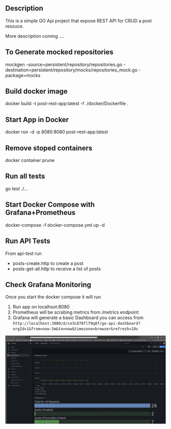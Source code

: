 ## Description
This is a simple GO Api project that expose REST API for CRUD a post resouce.

More description coming ....

## To Generate mocked repositories
mockgen -source=persistent/repository/repositories.go -destination=persistent/repository/mocks/repositories_mock.go -package=mocks

## Build docker image ##
docker build -t post-rest-app:latest -f ./docker/Dockerfile .


## Start App in Docker ##
docker run -d -p 8080:8080 post-rest-app:latest

## Remove stoped containers
docker container prune

## Run all tests
go test ./...

## Start Docker Compose with Grafana+Prometheus
docker-compose -f docker-compose.yml up -d

## Run API Tests

From api-test run
- posts-create.http to create a post
- posts-get-all.http to receive a list of posts

## Check Grafana Monitoring
Once you start the docker compose it will run

1. Run app on localhsot:8080
2. Prometheus will be scrabing metrics from /metrics endpoint
3. Grafana will generate a basic Dashboard  you can access from `http://localhost:3000/d/ce3c878flf9q8f/go-api-dashboard?orgId=1&from=now-5m&to=now&timezone=browser&refresh=10s`


![alt text](image.png)